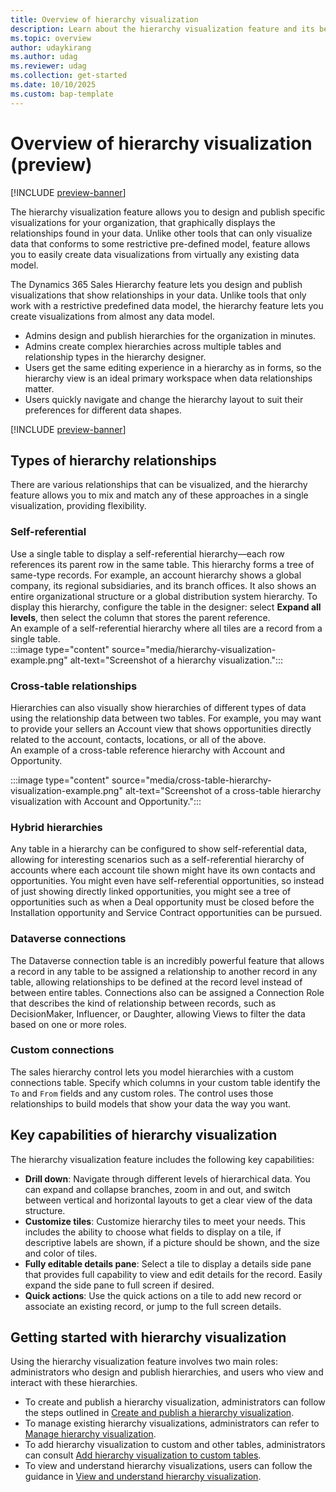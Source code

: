 ```yaml
---
title: Overview of hierarchy visualization
description: Learn about the hierarchy visualization feature and its benefits.
ms.topic: overview
author: udaykirang
ms.author: udag
ms.reviewer: udag
ms.collection: get-started
ms.date: 10/10/2025
ms.custom: bap-template 
---
```


# Overview of hierarchy visualization (preview)

[!INCLUDE [preview-banner](~/../shared-content/shared/preview-includes/preview-banner.md)]

The hierarchy visualization feature allows you to design and publish specific visualizations for your organization, that graphically displays the relationships found in your data. Unlike other tools that can only visualize data that conforms to some restrictive pre-defined model,  feature allows you to easily create data visualizations from virtually any existing data model.

The Dynamics 365 Sales Hierarchy feature lets you design and publish visualizations that show relationships in your data. Unlike tools that only work with a restrictive predefined data model, the hierarchy feature lets you create visualizations from almost any data model.

- Admins design and publish hierarchies for the organization in minutes.
- Admins create complex hierarchies across multiple tables and relationship types in the hierarchy designer.
- Users get the same editing experience in a hierarchy as in forms, so the hierarchy view is an ideal primary workspace when data relationships matter.
- Users quickly navigate and change the hierarchy layout to suit their preferences for different data shapes.

[!INCLUDE [preview-banner](~/../shared-content/shared/preview-includes/preview-note-d365.md)]

## Types of hierarchy relationships

There are various relationships that can be visualized, and the hierarchy feature allows you to mix and match any of these approaches in a single visualization, providing flexibility.

### Self-referential

Use a single table to display a self-referential hierarchy&mdash;each row references its parent row in the same table. This hierarchy forms a tree of same-type records. For example, an account hierarchy shows a global company, its regional subsidiaries, and its branch offices. It also shows an entire organizational structure or a global distribution system hierarchy. To display this hierarchy, configure the table in the designer: select **Expand all levels**, then select the column that stores the parent reference.  
An example of a self-referential hierarchy where all tiles are a record from a single table.  
:::image type="content" source="media/hierarchy-visualization-example.png" alt-text="Screenshot of a hierarchy visualization.":::

### Cross-table relationships

Hierarchies can also visually show hierarchies of different types of data using the relationship data between two tables. For example, you may want to provide your sellers an Account view that shows opportunities directly related to the account, contacts, locations, or all of the above.  
An example of a cross-table reference hierarchy with Account and Opportunity.  

:::image type="content" source="media/cross-table-hierarchy-visualization-example.png" alt-text="Screenshot of a cross-table hierarchy visualization with Account and Opportunity.":::

### Hybrid hierarchies  

Any table in a hierarchy can be configured to show self-referential data, allowing for interesting scenarios such as a self-referential hierarchy of accounts where each account tile shown might have its own contacts and opportunities. You might even have self-referential opportunities, so instead of just showing directly linked opportunities, you might see a tree of opportunities such as when a Deal opportunity must be closed before the Installation opportunity and Service Contract opportunities can be pursued.  

### Dataverse connections  

The Dataverse connection table is an incredibly powerful feature that allows a record in any table to be assigned a relationship to another record in any table, allowing relationships to be defined at the record level instead of between entire tables. Connections also can be assigned a Connection Role that describes the kind of relationship between records, such as DecisionMaker, Influencer, or Daughter, allowing Views to filter the data based on one or more roles.

### Custom connections  

The sales hierarchy control lets you model hierarchies with a custom connections table. Specify which columns in your custom table identify the `To` and `From` fields and any custom roles. The control uses those relationships to build models that show your data the way you want.  

## Key capabilities of hierarchy visualization  

The hierarchy visualization feature includes the following key capabilities:

- **Drill down**: Navigate through different levels of hierarchical data. You can expand and collapse branches, zoom in and out, and switch between vertical and horizontal layouts to get a clear view of the data structure.
- **Customize tiles**: Customize hierarchy tiles to meet your needs. This includes the ability to choose what fields to display on a tile, if descriptive labels are shown, if a picture should be shown, and the size and color of tiles.  
- **Fully editable details pane**: Select a tile to display a details side pane that provides full capability to view and edit details for the record. Easily expand the side pane to full screen if desired.  
- **Quick actions**: Use the quick actions on a tile to add new record or associate an existing record, or jump to the full screen details.  

## Getting started with hierarchy visualization

Using the hierarchy visualization feature involves two main roles: administrators who design and publish hierarchies, and users who view and interact with these hierarchies.

- To create and publish a hierarchy visualization, administrators can follow the steps outlined in [Create and publish a hierarchy visualization](create-activate-hierarchy-visualizations.md).  
- To manage existing hierarchy visualizations, administrators can refer to [Manage hierarchy visualization](manage-hierarchy-visualizations.md).  
- To add hierarchy visualization to custom and other tables, administrators can consult [Add hierarchy visualization to custom tables](add-hierarchy-visualization-custom-tables.md).  
- To view and understand hierarchy visualizations, users can follow the guidance in [View and understand hierarchy visualization](view-hierarchy-visualizations.md).  

